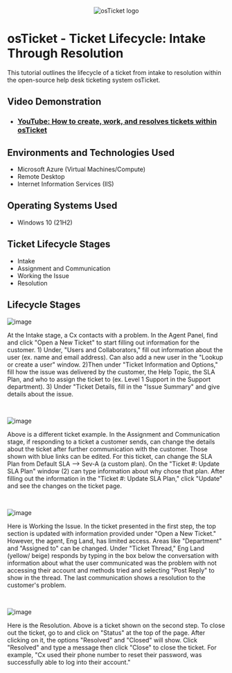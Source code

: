 <p align="center">
<img src="https://i.imgur.com/Clzj7Xs.png" alt="osTicket logo"/>
</p>

<h1>osTicket - Ticket Lifecycle: Intake Through Resolution</h1>
This tutorial outlines the lifecycle of a ticket from intake to resolution within the open-source help desk ticketing system osTicket.<br />


<h2>Video Demonstration</h2>

- ### [YouTube: How to create, work, and resolves tickets within osTicket](https://www.youtube.com)

<h2>Environments and Technologies Used</h2>

- Microsoft Azure (Virtual Machines/Compute)
- Remote Desktop
- Internet Information Services (IIS)

<h2>Operating Systems Used </h2>

- Windows 10</b> (21H2)

<h2>Ticket Lifecycle Stages</h2>

- Intake
- Assignment and Communication
- Working the Issue
- Resolution

<h2>Lifecycle Stages</h2>

![image](https://github.com/user-attachments/assets/9256823b-663b-49d8-9bd0-a384f393900a)

<p>
At the Intake stage, a Cx contacts with a problem. In the Agent Panel, find and click "Open a New Ticket" to start filling out information for the customer. 1) Under, "Users and Collaborators," fill out information about the user (ex. name and email address). Can also add a new user in the "Lookup or create a user" window. 2)Then under "Ticket Information and Options," fill how the issue was delivered by the customer, the Help Topic, the SLA Plan, and who to assign the ticket to (ex. Level 1 Support in the Support department). 3) Under "Ticket Details, fill in the "Issue Summary" and give details about the issue.
</p>
<br />

![image](https://github.com/user-attachments/assets/9e4ef3dc-d1aa-4c10-8f96-e4fa0504ca9d)

<p>
Above is a different ticket example. In the Assignment and Communication stage, if responding to a ticket a customer sends, can change the details about the ticket after further communication with the customer. Those shown with blue links can be edited. For this ticket, can change the SLA Plan from Default SLA --> Sev-A (a custom plan). On the "Ticket #: Update SLA Plan" window (2) can type information about why chose that plan. After filling out the information in the "Ticket #: Update SLA Plan," click "Update" and see the changes on the ticket page.
</p>
<br />

![image](https://github.com/user-attachments/assets/20ef6f9d-ceee-4bbe-9d68-f2a3168bd2fd)

<p>
Here is Working the Issue. In the ticket presented in the first step, the top section is updated with information provided under "Open a New Ticket." However, the agent, Eng Land, has limited access. Areas like "Department" and "Assigned to" can be changed. Under "Ticket Thread," Eng Land (yellow/ beige) responds by typing in the box below the conversation with information about what the user communicated was the problem with not accessing their account and methods tried and selecting "Post Reply" to show in the thread. The last communication shows a resolution to the customer's problem.
</p>
<br />

![image](https://github.com/user-attachments/assets/7a2efaa1-75b9-4972-9c91-e57659838c89)

<p>
Here is the Resolution. Above is a ticket shown on the second step. To close out the ticket, go to and click on "Status" at the top of the page. After clicking on it, the options "Resolved" and "Closed" will show. Click "Resolved" and type a message then click "Close" to close the ticket. For example, "Cx used their phone number to reset their password, was successfully able to log into their account."
</p>
<br />
